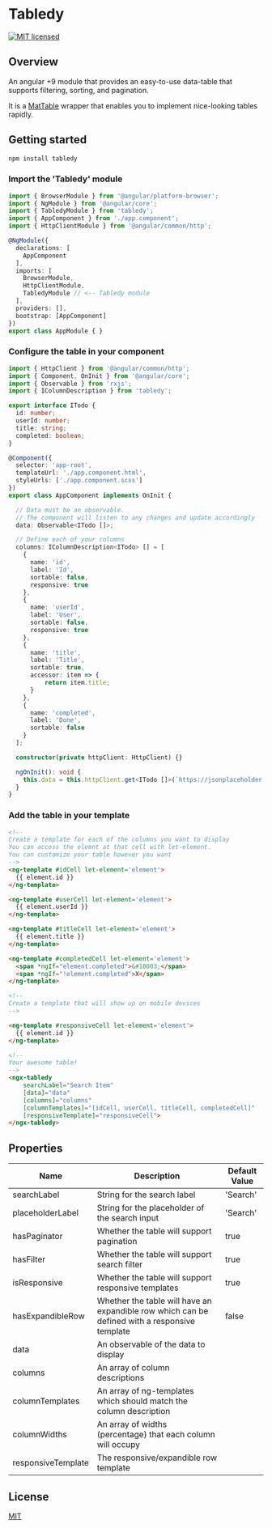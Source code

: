 # Tabledy

[![MIT licensed](https://img.shields.io/badge/license-MIT-blue.svg?style=flat-square)](https://github.com/georgipeltekov/ngx-file-drop/blob/master/LICENSE)

## Overview

An angular +9 module that provides an easy-to-use data-table that supports filtering, sorting, and pagination.

It is a [MatTable](https://material.angular.io/components/table/overview) wrapper that enables you to implement nice-looking tables rapidly.

## Getting started

```bash
npm install tabledy
```

### Import the 'Tabledy' module

```Typescript
import { BrowserModule } from '@angular/platform-browser';
import { NgModule } from '@angular/core';
import { TabledyModule } from 'tabledy';
import { AppComponent } from './app.component';
import { HttpClientModule } from '@angular/common/http';

@NgModule({
  declarations: [
    AppComponent
  ],
  imports: [
    BrowserModule,
    HttpClientModule,
    TabledyModule // <-- Tabledy module
  ],
  providers: [],
  bootstrap: [AppComponent]
})
export class AppModule { }
```

### Configure the table in your component

```Typescript
import { HttpClient } from '@angular/common/http';
import { Component, OnInit } from '@angular/core';
import { Observable } from 'rxjs';
import { IColumnDescription } from 'tabledy';

export interface ITodo {
  id: number;
  userId: number;
  title: string;
  completed: boolean;
}

@Component({
  selector: 'app-root',
  templateUrl: './app.component.html',
  styleUrls: ['./app.component.scss']
})
export class AppComponent implements OnInit {

  // Data must be an observable.
  // The component will listen to any changes and update accordingly
  data: Observable<ITodo []>;

  // Define each of your columns
  columns: IColumnDescription<ITodo> [] = [
    {
      name: 'id',
      label: 'Id',
      sortable: false,
      responsive: true
    },
    {
      name: 'userId',
      label: 'User',
      sortable: false,
      responsive: true
    },
    {
      name: 'title',
      label: 'Title',
      sortable: true,
      accessor: item => {
          return item.title;
      }
    },
    {
      name: 'completed',
      label: 'Done',
      sortable: false
    }
  ];

  constructor(private httpClient: HttpClient) {}

  ngOnInit(): void {
    this.data = this.httpClient.get<ITodo []>(`https://jsonplaceholder.typicode.com/todos/`);
  }
}
```

### Add the table in your template

```HTML
<!--
Create a template for each of the columns you want to display
You can access the elemnt at that cell with let-element.
You can customize your table however you want
-->
<ng-template #idCell let-element='element'>
  {{ element.id }}
</ng-template>

<ng-template #userCell let-element='element'>
  {{ element.userId }}
</ng-template>

<ng-template #titleCell let-element='element'>
  {{ element.title }}
</ng-template>

<ng-template #completedCell let-element='element'>
  <span *ngIf="element.completed">&#10003;</span>
  <span *ngIf="!element.completed">X</span>
</ng-template>

<!--
Create a template that will show up on mobile devices
-->

<ng-template #responsiveCell let-element='element'>
  {{ element.id }}
</ng-template>

<!--
Your awesome table!
-->
<ngx-tabledy
    searchLabel="Search Item"
    [data]="data"
    [columns]="columns"
    [columnTemplates]="[idCell, userCell, titleCell, completedCell]"
    [responsiveTemplate]="responsiveCell">
</ngx-tabledy>
```


## Properties

Name  | Description | Default Value
------------- | ------------- | -------------
searchLabel  | String for the search label | 'Search'
placeholderLabel  | String for the placeholder of the search input | 'Search'
hasPaginator  | Whether the table will support pagination | true
hasFilter  | Whether the table will support search filter | true
isResponsive  | Whether the table will support responsive templates | true
hasExpandibleRow  | Whether the table will have an expandible row which can be defined with a responsive template | false
data  | An observable of the data to display | 
columns  | An array of column descriptions
columnTemplates  | An array of ng-templates which should match the column description
columnWidths  | An array of widths (percentage) that each column will occupy
responsiveTemplate | The responsive/expandible row template

## License

[MIT](/LICENSE)